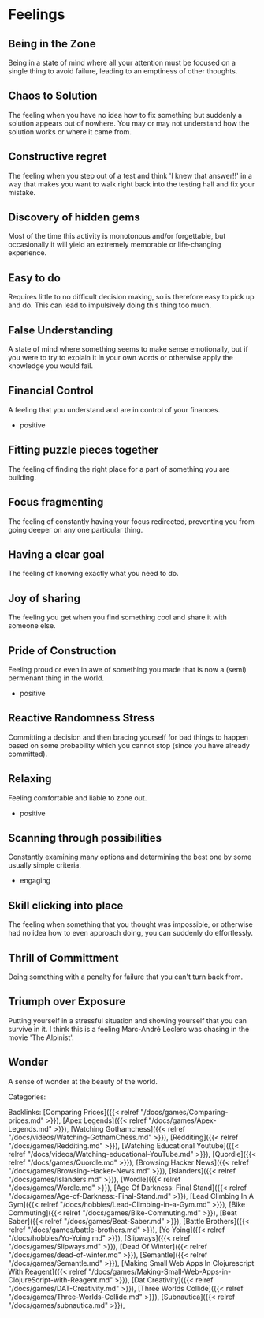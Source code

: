 # Feelings

## Being in the Zone

Being in a state of mind where all your attention must be focused on a single thing to avoid failure, leading to an emptiness of other thoughts.


## Chaos to Solution

The feeling when you have no idea how to fix something but suddenly a solution appears out of nowhere. You may or may not understand how the solution works or where it came from.


## Constructive regret

The feeling when you step out of a test and think 'I knew that answer!!' in a way that makes you want to walk right back into the testing hall and fix your mistake.


## Discovery of hidden gems

Most of the time this activity is monotonous and/or forgettable, but occasionally it will yield an extremely memorable or life-changing experience.


## Easy to do

Requires little to no difficult decision making, so is therefore easy to pick up and do. This can lead to impulsively doing this thing too much.


## False Understanding

A state of mind where something seems to make sense emotionally, but if you were to try to explain it in your own words or otherwise apply the knowledge you would fail.


## Financial Control

A feeling that you understand and are in control of your finances.

  - positive

## Fitting puzzle pieces together

The feeling of finding the right place for a part of something you are building.


## Focus fragmenting

The feeling of constantly having your focus redirected, preventing you from going deeper on any one particular thing.


## Having a clear goal

The feeling of knowing exactly what you need to do.


## Joy of sharing

The feeling you get when you find something cool and share it with someone else.


## Pride of Construction

Feeling proud or even in awe of something you made that is now a (semi) permenant thing in the world. 

  - positive

## Reactive Randomness Stress

Committing a decision and then bracing yourself for bad things to happen based on some probability which you cannot stop (since you have already committed).


## Relaxing

Feeling comfortable and liable to zone out.

  - positive

## Scanning through possibilities

Constantly examining many options and determining the best one by some usually simple criteria.

  - engaging

## Skill clicking into place

The feeling when something that you thought was impossible, or otherwise had no idea how to even approach doing, you can suddenly do effortlessly.


## Thrill of Committment

Doing something with a penalty for failure that you can't turn back from.


## Triumph over Exposure

Putting yourself in a stressful situation and showing yourself that you can survive in it. I think this is a feeling Marc-André Leclerc was chasing in the movie 'The Alpinist'.


## Wonder

A sense of wonder at the beauty of the world.

Categories:

Backlinks: [Comparing Prices]({{< relref "/docs/games/Comparing-prices.md" >}}), 
[Apex Legends]({{< relref "/docs/games/Apex-Legends.md" >}}), 
[Watching Gothamchess]({{< relref "/docs/videos/Watching-GothamChess.md" >}}), 
[Redditing]({{< relref "/docs/games/Redditing.md" >}}), 
[Watching Educational Youtube]({{< relref "/docs/videos/Watching-educational-YouTube.md" >}}), 
[Quordle]({{< relref "/docs/games/Quordle.md" >}}), 
[Browsing Hacker News]({{< relref "/docs/games/Browsing-Hacker-News.md" >}}), 
[Islanders]({{< relref "/docs/games/Islanders.md" >}}), 
[Wordle]({{< relref "/docs/games/Wordle.md" >}}), 
[Age Of Darkness: Final Stand]({{< relref "/docs/games/Age-of-Darkness:-Final-Stand.md" >}}), 
[Lead Climbing In A Gym]({{< relref "/docs/hobbies/Lead-Climbing-in-a-Gym.md" >}}), 
[Bike Commuting]({{< relref "/docs/games/Bike-Commuting.md" >}}), 
[Beat Saber]({{< relref "/docs/games/Beat-Saber.md" >}}), 
[Battle Brothers]({{< relref "/docs/games/battle-brothers.md" >}}), 
[Yo Yoing]({{< relref "/docs/hobbies/Yo-Yoing.md" >}}), 
[Slipways]({{< relref "/docs/games/Slipways.md" >}}), 
[Dead Of Winter]({{< relref "/docs/games/dead-of-winter.md" >}}), 
[Semantle]({{< relref "/docs/games/Semantle.md" >}}), 
[Making Small Web Apps In Clojurescript With Reagent]({{< relref "/docs/games/Making-Small-Web-Apps-in-ClojureScript-with-Reagent.md" >}}), 
[Dat Creativity]({{< relref "/docs/games/DAT-Creativity.md" >}}), 
[Three Worlds Collide]({{< relref "/docs/games/Three-Worlds-Collide.md" >}}), 
[Subnautica]({{< relref "/docs/games/subnautica.md" >}}), 

